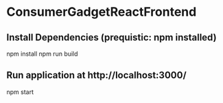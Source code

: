 # ConsumerGadgetReactFrontend
## Install Dependencies (prequistic: npm installed)
npm install
npm run build
## Run application at http://localhost:3000/
npm start
